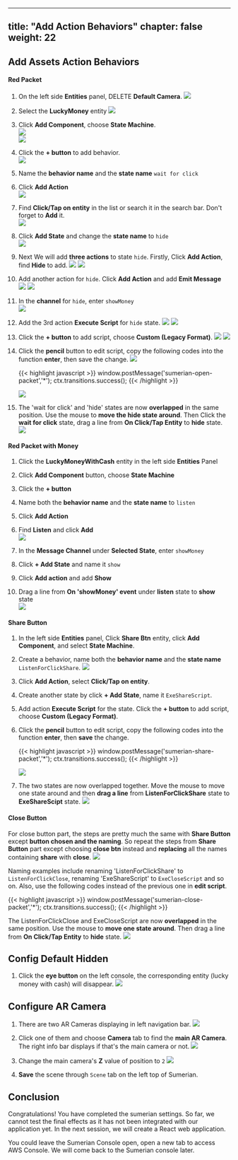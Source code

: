 
---
title: "Add Action Behaviors"
chapter: false
weight: 22
---


## Add Assets Action Behaviors 

####  Red Packet 

1. On the left side **Entities** panel, DELETE **Default Camera**.
    ![](/images/addSumerian/add-behaviors-delete-default-camera.png)

1.  Select the **LuckyMoney** entity
    ![](/images/addSumerian/add-behaviors-select-packet.png)

1. Click **Add Component**, choose **State Machine**.    
   ![](/images/addSumerian/add-component.png)   
   ![](/image/WechatIMG8.png)
   
1. Click the **+ button**  to add behavior.     
   ![](/image/WechatIMG11.png)

1. Name the **behavior name** and the **state name** `wait for click`

1. Click **Add Action**    
   ![](/image/WechatIMG13.png)

1. Find **Click/Tap on entity** in the list or search it in the search bar. Don't forget to **Add** it.   
   ![](/image/WechatIMG14.png)

1. Click **Add State** and change the **state name** to `hide`   
   ![](/image/WechatIMG15.png)
   
1. Next We will add **three actions** to state ``hide``. Firstly, Click **Add Action**,  find **Hide** to add.
   ![](/images/addSumerian/add-action-for-hide.png)
   ![](/image/WechatIMG19.png)

1. Add another action for ``hide``. Click **Add Action** and add **Emit Message**   
   ![](/images/addSumerian/add-action-for-hide.png)
   ![](/image/WechatIMG21.png)

1. In the **channel** for ``hide``, enter `showMoney`      
   ![](/image/WechatIMG23.png)

1. Add the 3rd action **Execute Script** for ``hide`` state. 
    ![](/images/addSumerian/add-action-for-hide.png)
    ![](/images/addSumerian/execute-script.png)
    
1. Click the **+ button** to add script, choose **Custom (Legacy Format)**. 
    ![](/image/script-create-script.png)
    ![](/image/script-choose-type.png)

1. Click the **pencil** button to edit script, copy the following codes into the function **enter**, then save the change.
    ![](/image/script-edit-script.png)
    
    {{< highlight javascript >}}
        window.postMessage('sumerian-open-packet','*');
        ctx.transitions.success();
    {{< /highlight >}}

    ![](/image/script-save-change.png)

1. The 'wait for click' and 'hide' states are now **overlapped** in the same position. Use the mouse to **move the hide state around**. Then Click the **wait for click** state, drag a line from **On Click/Tap Entity** to **hide** state.
   ![](/images/addSumerian/script-drag-line.png)

#### Red Packet with Money 

1. Click the **LuckyMoneyWithCash** entity in the left side **Entities** Panel  

1. Click **Add Component** button, choose **State Machine**    

1. Click the **+ button**     

1. Name both the **behavior name** and the **state name** to `listen`    

1. Click **Add Action**    

1. Find **Listen** and click **Add**    
   ![](/image/WechatIMG24.png)

1. In the **Message Channel** under **Selected State**, enter `showMoney`
    
1. Click **+ Add State** and name it `show`

1. Click **Add action** and add **Show**    

1. Drag a line from **On 'showMoney' event** under **listen** state to **show** state   
    ![](/images/addSumerian/script-drag-line-2.png)

#### Share Button

1. In the left side **Entities** panel, Click **Share Btn** entity, click **Add Component**, and select **State Machine**.

1. Create a behavior, name both the **behavior name** and the **state name** `ListenForClickShare`.
    ![](/image/share-button-behaviors.png)

1. Click **Add Action**, select **Click/Tap on entity**.

1. Create another state by click **+ Add State**, name it `ExeShareScript`.

1. Add action **Execute Script** for the state. Click the **+ button** to add script, choose **Custom (Legacy Format)**. 

1. Click the **pencil** button to edit script, copy the following codes into the function **enter**, then **save** the change.

    {{< highlight javascript >}}
	    window.postMessage('sumerian-share-packet','*');
	    ctx.transitions.success();
    {{< /highlight >}}

    ![](/image/share-button-save-script.png)

1. The two states are now overlapped together. Move the mouse to move one state around and then **drag a line** from **ListenForClickShare** state to **ExeShareScipt** state.
    ![](/images/addSumerian/script-drag-line-3.png)


#### Close Button
For close button part, the steps are pretty much the same with **Share Button** except **button chosen and the naming**. So repeat the steps from **Share Button** part except choosing **close btn** instead and **replacing** all the names containing **share** with **close**.
![](/images/addSumerian/close-btn.png)

Naming examples include renaming 'ListenForClickShare' to `ListenForClickClose`, renaming 'ExeShareScript' to `ExeCloseScript` and so on.
Also, use the following codes instead of the previous one in **edit script**.

{{< highlight javascript >}}
    window.postMessage('sumerian-close-packet','*');
    ctx.transitions.success();
{{< /highlight >}}

The ListenForClickClose and ExeCloseScript are now **overlapped** in the same position. Use the mouse to **move one state around**.
Then drag a line from **On Click/Tap Entity** to **hide** state.
![](/images/addSumerian/script-drag-line-4.png)

## Config Default Hidden
1. Click the **eye button** on the left console, the corresponding entity (lucky money with cash) will disappear.
   ![](/images/addSumerian/hide-cash.png)


## Configure AR Camera

1. There are two AR Cameras displaying in left navigation bar. 
   ![](/images/addSumerian/two-cameras.png)
   
1. Click one of them and choose **Camera** tab to find the **main AR Camera**.
The right info bar displays if that's the main camera or not. 
![](/images/addSumerian/main-camera.png)

1. Change the main camera's **Z** value of position to `2`
![](/images/addSumerian/change-camera.png)

1. **Save** the scene through ``Scene`` tab on the left top of Sumerian. 

## Conclusion
Congratulations! You have completed the sumerian settings. So far, we cannot test the final effects as it has not been integrated with our application yet. In the next session, we will create a React web application.

You could leave the Sumerian Console open, open a new tab to access AWS Console. We will come back to the Sumerian console later.

